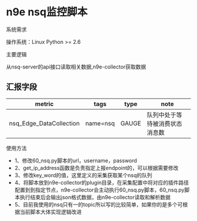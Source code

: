 # n9e nsq监控脚本

系统需求

操作系统：Linux Python >= 2.6

主要逻辑

从nsq-server的api接口读取相关数据,n9e-collector获取数据

汇报字段
--------------------------------
| metric |  tags | type | note |
|--------|-------|------|------|
|nsq_Edge_DataCollection|name=nsq|GAUGE|队列中处于等待被消费状态消息数|


使用方法

- 1、修改60_nsq.py脚本的url，username，password
- 2、get_ip_address函数是负责指定上报endpoint的，可以根据需要修改
- 3、修改key_word的值，这里定义的采集获取某个nsq的队列
- 4、将脚本放到n9e-collector的plugin目录，在采集配置中将对应的插件路径配置到到指定节点，n9e-collector会主动执行60_nsq.py脚本，60_nsq.py脚本执行结束后会输出json格式数据，由n9e-collector读取和解析数据
- 5、目前我使用的nsq只有一的topic所以写的比较简单，如果你的是多个可根据当前脚本大体实现逻辑改进
